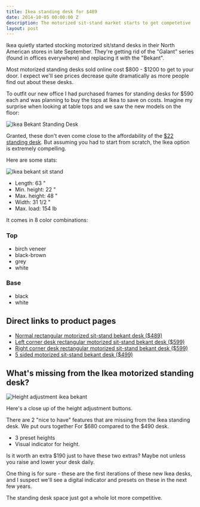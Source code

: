 ```yaml
---
title: Ikea standing desk for $489
date: 2014-10-05 00:00:00 Z
description: The motorized sit-stand market starts to get competetive
layout: post
---
```


Ikea quietly started stocking motorized sit/stand desks in their North American stores in late September. They're getting rid of the "Galant" series (found in offices everywhere) and replacing it with the "Bekant".

Most motorized standing desks sold online cost $800 - $1200 to get to your door. I expect we'll see prices decrease quite dramatically as more people find out about these desks. 

To outfit our new office I had purchased frames for standing desks for $590 each and was planning to buy the tops at Ikea to save on costs. Imagine my surprise when looking at table tops and we saw the new models on the floor:

![Ikea Bekant Standing Desk](http://fast.customer.io/s/Bya8GSWCAAEuyP0.jpg)

Granted, these don't even come close to the affordability of the [$22 standing desk](http://iamnotaprogrammer.com/Ikea-Standing-desk-for-22-dollars.html). But assuming you had to start from scratch, the Ikea option is extremely compelling. 

Here are some stats:

![Ikea bekant sit stand](http://fast.customer.io/s/Ikea-Bekant-Sit-Stand-Desk.jpg)

* Length: 63 "
* Min. height: 22 "
* Max. height: 48 "
* Width: 31 1/2 "
* Max. load: 154 lb

It comes in 8 color combinations: 

### Top

* birch veneer
* black-brown
* grey
* white 

### Base

* black
* white

## Direct links to product pages

* [Normal rectangular motorized sit-stand bekant desk ($489)](http://www.ikea.com/us/en/catalog/products/S19022530/)
* [Left corner desk rectangular motorized sit-stand bekant desk ($599)](http://www.ikea.com/us/en/catalog/products/S49022270/)
* [Right corner desk rectangular motorized sit-stand bekant desk ($599)](http://www.ikea.com/us/en/catalog/products/S89022490/)
* [5 sided motorized sit-stand bekant desk ($499)](http://www.ikea.com/us/en/catalog/products/S89022027/)

## What's missing from the Ikea motorized standing desk?

![Height adjustment ikea bekant](http://fast.customer.io/s/Ikea-bekant-raising-lowering.png)

Here's a close up of the height adjustment buttons. 

There are 2 "nice to have" features that are missing from the Ikea standing desk. We put ours together For $680 compared to the $490 desk. 

* 3 preset heights
* Visual indicator for height.

Is it worth an extra $190 just to have these two extras? Maybe not unless you raise and lower your desk daily.

One thing is for sure - these are the first iterations of these new Ikea desks, and I suspect we'll see a digital indicator and presets on these in the next few years. 

The standing desk space just got a whole lot more competitive.
